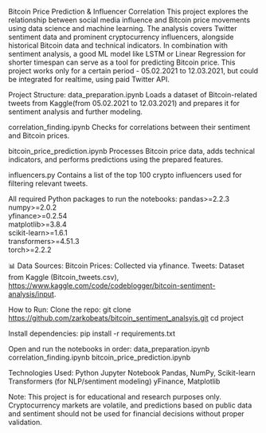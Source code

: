 Bitcoin Price Prediction & Influencer Correlation
This project explores the relationship between social media influence and Bitcoin price movements using data science and machine learning. The analysis covers Twitter sentiment data and prominent cryptocurrency influencers, alongside historical Bitcoin data and technical indicators. In combination with sentiment analysis, a good ML model like LSTM or Linear Regression for shorter timespan can serve as a tool for predicting Bitcoin price. This project works only for a certain period - 05.02.2021 to 12.03.2021, but could be integrated for realtime, using paid Twitter API.

Project Structure:
data_preparation.ipynb
Loads a dataset of Bitcoin-related tweets from Kaggle(from 05.02.2021 to 12.03.2021) and prepares it for sentiment analysis and further modeling.

correlation_finding.ipynb
Checks for correlations between their sentiment and Bitcoin prices.

bitcoin_price_prediction.ipynb
Processes Bitcoin price data, adds technical indicators, and performs predictions using the prepared features.

influencers.py
Contains a list of the top 100 crypto influencers used for filtering relevant tweets.

All required Python packages to run the notebooks:
pandas>=2.2.3  
numpy>=2.0.2  
yfinance>=0.2.54  
matplotlib>=3.8.4  
scikit-learn>=1.6.1  
transformers>=4.51.3  
torch>=2.2.2

📊 Data Sources:
Bitcoin Prices: Collected via yfinance.
Tweets: Dataset from Kaggle (Bitcoin_tweets.csv), https://www.kaggle.com/code/codeblogger/bitcoin-sentiment-analysis/input.

How to Run:
Clone the repo: 
git clone https://github.com/zarkobeats/bitcoin_sentiment_analsyis.git
cd project

Install dependencies:
pip install -r requirements.txt

Open and run the notebooks in order:
data_preparation.ipynb
correlation_finding.ipynb
bitcoin_price_prediction.ipynb

Technologies Used:
Python
Jupyter Notebook
Pandas, NumPy, Scikit-learn
Transformers (for NLP/sentiment modeling)
yFinance, Matplotlib

Note:
This project is for educational and research purposes only. Cryptocurrency markets are volatile, and predictions based on public data and sentiment should not be used for financial decisions without proper validation.

